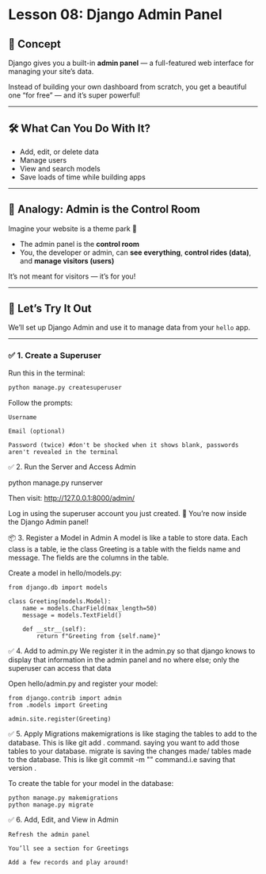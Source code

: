 # Lesson 08: Django Admin Panel

## 🚀 Concept

Django gives you a built-in **admin panel** — a full-featured web interface for managing your site’s data.

Instead of building your own dashboard from scratch, you get a beautiful one “for free” — and it’s super powerful!

---

## 🛠️ What Can You Do With It?

- Add, edit, or delete data
- Manage users
- View and search models
- Save loads of time while building apps

---

## 🧠 Analogy: Admin is the Control Room

Imagine your website is a theme park 🎢

- The admin panel is the **control room**
- You, the developer or admin, can **see everything**, **control rides (data)**, and **manage visitors (users)**

It’s not meant for visitors — it’s for you!

---

## 🧪 Let’s Try It Out

We’ll set up Django Admin and use it to manage data from your `hello` app.

---

### ✅ 1. Create a Superuser

Run this in the terminal:

```bash
python manage.py createsuperuser
```
Follow the prompts:

    Username

    Email (optional)

    Password (twice) #don't be shocked when it shows blank, passwords aren't revealed in the terminal

✅ 2. Run the Server and Access Admin

python manage.py runserver

Then visit: http://127.0.0.1:8000/admin/

Log in using the superuser account you just created.
🎉 You’re now inside the Django Admin panel!

📦 3. Register a Model in Admin
A model is like a table to store data. Each class is a table, ie the class Greeting is a table with the fields name and message. The fields are the columns in the table.

Create a model in hello/models.py:
```
from django.db import models

class Greeting(models.Model):
    name = models.CharField(max_length=50)
    message = models.TextField()

    def __str__(self):
        return f"Greeting from {self.name}"
```

✅ 4. Add to admin.py
We register it in the admin.py so that django knows to display that information in the admin panel and no where else; only the superuser can access that data

Open hello/admin.py and register your model:
```
from django.contrib import admin
from .models import Greeting

admin.site.register(Greeting)
```

✅ 5. Apply Migrations
makemigrations is like staging the tables to add to the database. This is like git add . command. saying you want to add those tables to your database.
migrate is saving the changes made/ tables made to the database. This is like git commit -m "" command.i.e saving that version .

To create the table for your model in the database:
```
python manage.py makemigrations
python manage.py migrate
```

✅ 6. Add, Edit, and View in Admin

    Refresh the admin panel

    You’ll see a section for Greetings

    Add a few records and play around!

